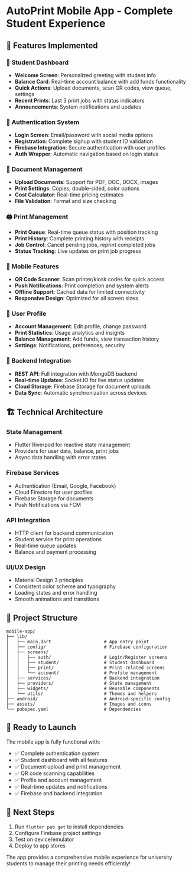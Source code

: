 # AutoPrint Mobile App - Complete Student Experience

## 🎯 Features Implemented

### 📱 **Student Dashboard**
- **Welcome Screen**: Personalized greeting with student info
- **Balance Card**: Real-time account balance with add funds functionality
- **Quick Actions**: Upload documents, scan QR codes, view queue, settings
- **Recent Prints**: Last 3 print jobs with status indicators
- **Announcements**: System notifications and updates

### 🔐 **Authentication System**
- **Login Screen**: Email/password with social media options
- **Registration**: Complete signup with student ID validation
- **Firebase Integration**: Secure authentication with user profiles
- **Auth Wrapper**: Automatic navigation based on login status

### 📄 **Document Management**
- **Upload Documents**: Support for PDF, DOC, DOCX, images
- **Print Settings**: Copies, double-sided, color options
- **Cost Calculator**: Real-time pricing estimates
- **File Validation**: Format and size checking

### 🖨️ **Print Management**
- **Print Queue**: Real-time queue status with position tracking
- **Print History**: Complete printing history with receipts
- **Job Control**: Cancel pending jobs, reprint completed jobs
- **Status Tracking**: Live updates on print job progress

### 📱 **Mobile Features**
- **QR Code Scanner**: Scan printer/kiosk codes for quick access
- **Push Notifications**: Print completion and system alerts
- **Offline Support**: Cached data for limited connectivity
- **Responsive Design**: Optimized for all screen sizes

### 👤 **User Profile**
- **Account Management**: Edit profile, change password
- **Print Statistics**: Usage analytics and insights
- **Balance Management**: Add funds, view transaction history
- **Settings**: Notifications, preferences, security

### 🔗 **Backend Integration**
- **REST API**: Full integration with MongoDB backend
- **Real-time Updates**: Socket.IO for live status updates
- **Cloud Storage**: Firebase Storage for document uploads
- **Data Sync**: Automatic synchronization across devices

## 🏗️ **Technical Architecture**

### **State Management**
- Flutter Riverpod for reactive state management
- Providers for user data, balance, print jobs
- Async data handling with error states

### **Firebase Services**
- Authentication (Email, Google, Facebook)
- Cloud Firestore for user profiles
- Firebase Storage for documents
- Push Notifications via FCM

### **API Integration**
- HTTP client for backend communication
- Student service for print operations
- Real-time queue updates
- Balance and payment processing

### **UI/UX Design**
- Material Design 3 principles
- Consistent color scheme and typography
- Loading states and error handling
- Smooth animations and transitions

## 📂 **Project Structure**
```
mobile-app/
├── lib/
│   ├── main.dart                    # App entry point
│   ├── config/                      # Firebase configuration
│   ├── screens/
│   │   ├── auth/                    # Login/Register screens
│   │   ├── student/                 # Student dashboard
│   │   ├── print/                   # Print-related screens
│   │   └── account/                 # Profile management
│   ├── services/                    # Backend integration
│   ├── providers/                   # State management
│   ├── widgets/                     # Reusable components
│   └── utils/                       # Themes and helpers
├── android/                         # Android-specific config
├── assets/                          # Images and icons
└── pubspec.yaml                     # Dependencies
```

## 🚀 **Ready to Launch**

The mobile app is fully functional with:
- ✅ Complete authentication system
- ✅ Student dashboard with all features
- ✅ Document upload and print management
- ✅ QR code scanning capabilities
- ✅ Profile and account management
- ✅ Real-time updates and notifications
- ✅ Firebase and backend integration

## 🔧 **Next Steps**
1. Run `flutter pub get` to install dependencies
2. Configure Firebase project settings
3. Test on device/emulator
4. Deploy to app stores

The app provides a comprehensive mobile experience for university students to manage their printing needs efficiently!